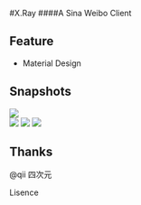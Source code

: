 #X.Ray
####A Sina Weibo Client

Feature
-----
  * Material Design
  
Snapshots
-----
  ![](https://github.com/jas0nchen/X.Ray/blob/master/snapshot/snapshot_1.png)  
  ![](https://github.com/jas0nchen/X.Ray/blob/master/snapshot/snapshot_2.png)
  ![](https://github.com/jas0nchen/X.Ray/blob/master/snapshot/snapshot_3.png)
  ![](https://github.com/jas0nchen/X.Ray/blob/master/snapshot/snapshot_4.png)

Thanks
-----
   @qii 四次元

Lisence
  
